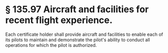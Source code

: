 # § 135.97   Aircraft and facilities for recent flight experience.

Each certificate holder shall provide aircraft and facilities to enable each of its pilots to maintain and demonstrate the pilot's ability to conduct all operations for which the pilot is authorized. 




